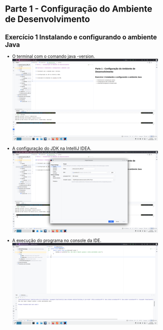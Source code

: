 # Parte 1 - Configuração do Ambiente de Desenvolvimento

## Exercício 1 Instalando e configurando o ambiente Java

* O terminal com o comando java -version. 
![](/src/Parte1/JavaVersion.png)

* A configuração do JDK na IntelliJ IDEA.
![](/src/Parte1/EstruturaDoProjeto.png)

* A execução do programa no console da IDE.
![](/src/Parte1/ExecucaoDoProjeto.png)

